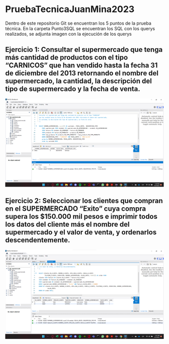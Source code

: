 # PruebaTecnicaJuanMina2023

Dentro de este repositorio Git se encuentran los 5 puntos de la prueba técnica. En la carpeta Punto3SQL se encuentran los SQL con los querys realizados, se adjunta imagen con la ejecución de los querys

## Ejercicio 1: Consultar el supermercado que tenga más cantidad de productos con el tipo “CARNICOS” que han vendido hasta la fecha 31 de diciembre del 2013 retornando el nombre del supermercado, la cantidad, la descripción del tipo de supermercado y la fecha de venta.

![](Punto3SQL/Ejercicio1Resultado.png)

## Ejercicio 2: Seleccionar los clientes que compran en el SUPERMERCADO “Exito” cuya compra supera los $150.000 mil pesos e imprimir todos los datos del cliente más el nombre del supermercado y el valor de venta, y ordenarlos descendentemente.

![](Punto3SQL/Ejercicio2Resultado.png)
